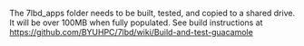 The 7lbd_apps folder needs to be built, tested, and copied to a shared drive.  It will be over 100MB when fully populated.
See build instructions at https://github.com/BYUHPC/7lbd/wiki/Build-and-test-guacamole
